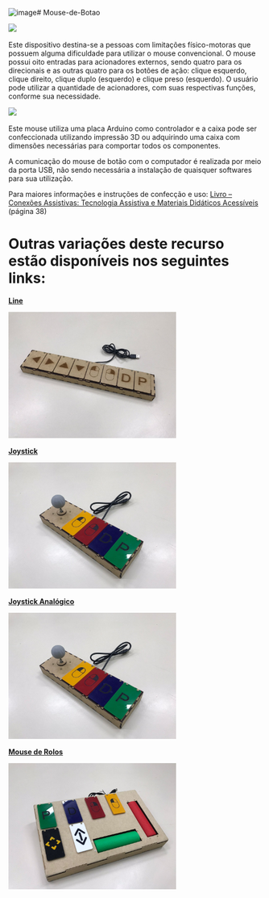 ![image](https://github.com/CTA-IFRS/Mouse-de-Botao/assets/132298821/7522658a-b403-4850-ae51-6cb5f6c35b87)# Mouse-de-Botao

<img src="https://cta.ifrs.edu.br/wp-content/uploads/sites/3/2021/05/Captura-de-Tela-2021-05-05-a%CC%80s-11.13.56-e1620267197687.png" height="250"> 

Este dispositivo destina-se a pessoas com limitações físico-motoras que possuem alguma dificuldade para utilizar o mouse convencional. 
O mouse possui oito entradas para acionadores externos, sendo quatro para os direcionais e as outras quatro para os botões de ação: clique esquerdo, clique direito, clique duplo (esquerdo) e clique preso (esquerdo). O usuário pode utilizar a quantidade de acionadores, com suas respectivas funções, conforme sua necessidade.

<img src="https://cta.ifrs.edu.br/wp-content/uploads/sites/3/2021/05/Captura-de-Tela-2021-05-05-a%CC%80s-11.15.35.png" height="250">

Este mouse utiliza uma placa Arduino como controlador e a caixa pode ser confeccionada utilizando impressão 3D ou adquirindo uma caixa com dimensões necessárias para comportar todos os componentes.

A comunicação do mouse de botão com o computador é realizada por meio da porta USB, não sendo necessária a instalação de quaisquer softwares para sua utilização.

Para maiores informações e instruções de confecção e uso:
[Livro – Conexões Assistivas: Tecnologia Assistiva e Materiais Didáticos Acessíveis](https://drive.google.com/file/d/1_BM6zQywOF1XtAiU45MmOcAh9_2PgRoI/view) (página 38)

# Outras variações deste recurso estão disponíveis nos seguintes links:

[**Line**](https://github.com/CTA-IFRS/Mouse-de-Botao/tree/LineButton)

<img src="https://github.com/CTA-IFRS/Mouse-de-Botao/blob/LineButton/Mouse-LineButton.jpeg?raw=true" height="250">

[**Joystick**](https://github.com/CTA-IFRS/Mouse-de-Botao/tree/JoystickD)

<img src="https://github.com/CTA-IFRS/Mouse-de-Botao/blob/JoystickD/Mouse-Joystick.jpeg?raw=true" height="250">

[**Joystick Analógico**](https://github.com/CTA-IFRS/Mouse-de-Botao/tree/JoystickA)

<img src="https://github.com/CTA-IFRS/Mouse-de-Botao/blob/JoystickD/Mouse-Joystick.jpeg?raw=true" height="250">

[**Mouse de Rolos**](https://github.com/CTA-IFRS/Mouse-de-rolos)

<img src="https://github.com/CTA-IFRS/Mouse-de-rolos/blob/main/Mouse-Rolos.jpeg?raw=true" height="250">
